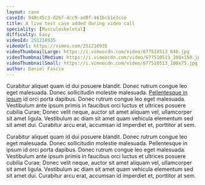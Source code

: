 ```yaml
---
layout: case
caseId: 948c45c3-d267-4cc9-ad0f-461bcb1e3cce
title: A live test case added during video call
speciality: [Musculoskeletal]
difficulty: Easy
videoId: 251216935
videoUrl: https://vimeo.com/251216935
videoThumbnailLarge: https://i.vimeocdn.com/video/677510513_640.jpg
videoThumbnailMedium: https://i.vimeocdn.com/video/677510513_200x150.jpg
videoThumbnailSmall: https://i.vimeocdn.com/video/677510513_100x75.jpg
author: Daniel Fascia
---
```


<p>Curabitur aliquet quam id dui posuere blandit. Donec rutrum congue leo eget malesuada. Donec sollicitudin molestie malesuada. <a href="https://violinist-dog-47614.netlify.com/cases/c9523867-6aa3-441e-a5f8-f33900f8411f/">Pellentesque in ipsum</a> id orci porta dapibus. Donec rutrum congue leo eget malesuada. Vestibulum ante ipsum primis in faucibus orci luctus et ultrices posuere cubilia Curae; Donec velit neque, auctor sit amet aliquam vel, ullamcorper sit amet ligula. Vestibulum ac diam sit amet quam vehicula elementum sed sit amet dui. Curabitur arcu erat, accumsan id imperdiet et, porttitor at sem.</p><p>Curabitur aliquet quam id dui posuere blandit. Donec rutrum congue leo eget malesuada. Donec sollicitudin molestie malesuada. Pellentesque in ipsum id orci porta dapibus. Donec rutrum congue leo eget malesuada. Vestibulum ante ipsum primis in faucibus orci luctus et ultrices posuere cubilia Curae; Donec velit neque, auctor sit amet aliquam vel, ullamcorper sit amet ligula. Vestibulum ac diam sit amet quam vehicula elementum sed sit amet dui. Curabitur arcu erat, accumsan id imperdiet et, porttitor at sem.<br></p>